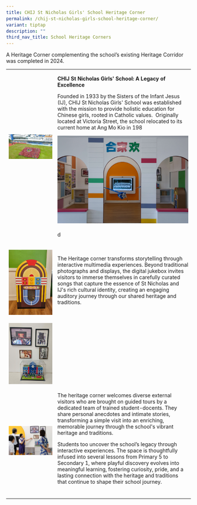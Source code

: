 ```yaml
---
title: CHIJ St Nicholas Girls' School Heritage Corner
permalink: /chij-st-nicholas-girls-school-heritage-corner/
variant: tiptap
description: ""
third_nav_title: School Heritage Corners
---
```

<p>A Heritage Corner complementing the school’s existing Heritage Corridor
was completed in 2024.&nbsp;&nbsp;</p>
<p></p>
<table style="minWidth: 50px">
<colgroup>
<col>
<col>
</colgroup>
<tbody>
<tr>
<td rowspan="1" colspan="1">
<div class="isomer-image-wrapper">
<img style="width: 100%" height="auto" width="100%" alt="" src="/images/Photo_1.jpg">
</div>
</td>
<td rowspan="1" colspan="1">
<p><strong>CHIJ St Nicholas Girls' School: A Legacy of Excellence</strong>&nbsp;</p>
<p>Founded in 1933 by the Sisters of the Infant Jesus (IJ), CHIJ St Nicholas
Girls' School was established with the mission to provide holistic education
for Chinese girls, rooted in Catholic values.&nbsp; Originally located
at Victoria Street, the school relocated to its current home at Ang Mo
Kio in 198</p>
<div class="isomer-image-wrapper">
<img style="width: 100%" height="auto" width="100%" alt="" src="/images/Photo_2.jpg">
</div>
</td>
</tr>
<tr>
<td rowspan="1" colspan="1">
<p></p>
</td>
<td rowspan="1" colspan="1">
<p>d</p>
</td>
</tr>
<tr>
<td rowspan="1" colspan="1">
<p></p>
<div class="isomer-image-wrapper">
<img style="width: 100%" height="auto" width="100%" alt="" src="/images/Photo_3_stns.jpg">
</div>
</td>
<td rowspan="1" colspan="1">
<p>The Heritage corner transforms storytelling through interactive multimedia
experiences. Beyond traditional photographs and displays, the digital jukebox
invites visitors to immerse themselves in carefully curated songs that
capture the essence of St Nicholas and IJ's rich cultural identity, creating
an engaging auditory journey through our shared heritage and traditions.</p>
</td>
</tr>
<tr>
<td rowspan="1" colspan="1">
<p></p>
<div class="isomer-image-wrapper">
<img style="width: 100%" height="auto" width="100%" alt="" src="/images/Photo_4_stn.jpg">
</div>
</td>
<td rowspan="1" colspan="1">
<p></p>
</td>
</tr>
<tr>
<td rowspan="1" colspan="1">
<p></p>
<div class="isomer-image-wrapper">
<img style="width: 100%" height="auto" width="100%" alt="" src="/images/Photo_5.jpg">
</div>
</td>
<td rowspan="1" colspan="1">
<p>The heritage corner welcomes diverse external visitors who are brought
on guided tours by a dedicated team of trained student-docents. They share
personal anecdotes and intimate stories, transforming a simple visit into
an enriching, memorable journey through the school's vibrant heritage and
traditions.&nbsp;&nbsp;</p>
<p>Students too uncover the school’s legacy through interactive experiences.
The space is thoughtfully infused into several lessons from Primary 5 to
Secondary 1, where playful discovery evolves into meaningful learning,
fostering curiosity, pride, and a lasting connection with the heritage
and traditions that continue to shape their school journey.&nbsp;</p>
</td>
</tr>
<tr>
<td rowspan="1" colspan="1">
<p></p>
</td>
<td rowspan="1" colspan="1">
<p></p>
</td>
</tr>
</tbody>
</table>
<p></p>